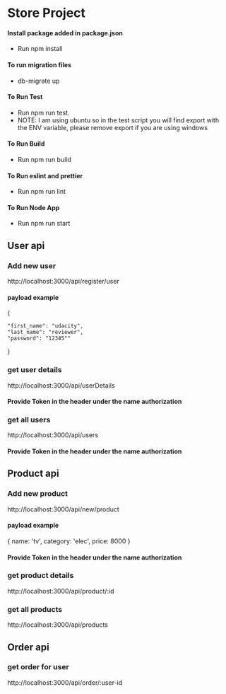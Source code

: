 # Store Project

#### Install package added in package.json

- Run npm install

#### To run migration files

- db-migrate up

#### To Run Test

- Run npm run test.
- NOTE: I am using ubuntu so in the test script you will find export with the ENV variable, please remove export if you are using windows

#### To Run Build

- Run npm run build

#### To Run eslint and prettier

- Run npm run lint

#### To Run Node App

- Run npm run start

## User api

### Add new user

http://localhost:3000/api/register/user

#### payload example

{

    "first_name": "udacity",
    "last_name": "reviewer",
    "password": "12345""

}

### get user details

http://localhost:3000/api/userDetails

#### Provide Token in the header under the name authorization

### get all users

http://localhost:3000/api/users

#### Provide Token in the header under the name authorization

## Product api

### Add new product

http://localhost:3000/api/new/product

#### payload example

{
name: 'tv',
category: 'elec',
price: 8000
}

#### Provide Token in the header under the name authorization

### get product details

http://localhost:3000/api/product/:id

### get all products

http://localhost:3000/api/products

## Order api

### get order for user

http://localhost:3000/api/order/:user-id
